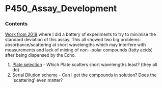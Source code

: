 # P450_Assay_Development

### Contents
[Work from 2018](2018_Data/readme.md) where I did a battery of experiments to try to minimise the standard deviation of this assay. This all showed two big problems: absorbance/scattering at short wavelengths which may interfere with measurements and lack of mixing of non--polar compounds (fatty acids) after being dispensed by the Echo.

1. [Plate selection](PlateSelection/20190531_PlateTypeSelection.md) - Which Plate scatters short wavelengths least? (they all do)
2. [Serial Dilution scheme](P450_Assay_Development/Serial_Dilution_Scheme/) - Can I get the compounds in solution? Does the 'scattering' even matter?

